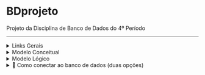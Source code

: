 # BDprojeto
Projeto da Disciplina de Banco de Dados do 4º Período

---

<details>

<summary>Links Gerais</summary>

  - Relatório 1: https://docs.google.com/document/d/10fnU7U5O56TH1g30A9MZzKfAZ_S37P5FUuB6zCR-rLA/edit?tab=t.0
  - Relatório 2: https://docs.google.com/document/d/1-rUbIUBDdSKfVMSRTcTPKtVu4rAfgXs3_LiSbOpjjNw/edit?usp=sharing
  
</details>

<details>

<summary>Modelo Conceitual</summary>

![image](https://github.com/user-attachments/assets/259070bb-c3a9-4ab9-afa1-deda0eb869ee)


</details>

<details>

<summary>Modelo Lógico</summary>

![image](https://github.com/user-attachments/assets/1f6fd7ad-6473-46a9-a164-f619ac68759f)



</details>

<details>
<summary>💾 Como conectar ao banco de dados (duas opções)</summary>
<br>

Após vc criar um banco de dados(No dbeaver por exemplo), com o Scrpit que fornecemos na entrega e criar as tabelas:

  
Este projeto utiliza acesso direto ao banco via JDBC com `ConnectionFactory`, sem ORM.  
A senha do banco deve ser definida como **variável de ambiente `DB_PASSWORD`** para manter segurança e portabilidade.


### ✅ Opção 1 – Rodando com Spring Boot Dashboard (VS Code):


Se você está usando a extensão **Spring Boot Dashboard**:


### 🪟 No Windows:

1. **Abra o PowerShell** como adminstrador e execute:

   ```powershell
   [System.Environment]::SetEnvironmentVariable("DB_PASSWORD", "suaSenhaAqui", "User")

### 🪟 No Mac:
```bash
nano ~/.zshrc
```

Adicione esta linha no final do arquivo:
   
```bash
export DB_PASSWORD="suaSenhaAqui"

```
3. Salve e saia (Ctrl + O, depois Enter, depois Ctrl + X)


4. Aplique as alterações:

```bash
source ~/.zshrc
```

 ### ✅Verificação para ver se funcionou:

 ### 🪟 No Windows:
Powershell:
```powershell
echo $env:DB_PASSWORD
```

CMD:
```cmd
echo %DB_PASSWORD%
````
Se estiver correta, o terminal retorna:

```bash
suaSenhaAqui
```

### 🪟 No Mac:
Bash:
```bash
echo $DB_PASSWORD
```

👉 Ele deve exibir:
```bash
suaSenhaAqui
```


2.Feche e reabra o VS Code.


3.No Spring Boot Dashboard(Extensão do VSCODE), clique em ▶️ Run na aplicação.


### ✅ Opção 2 – Rodando com Maven no terminal


Se você prefere rodar o projeto manualmente via terminal (e tem Maven instalado):


📁 Passo 1 – Acesse a pasta raiz do projeto:

```poweshell
cd pedroguerra
```
### 💻 Passo 2 – Defina a variável DB_PASSWORD com sua senha:
▶️ No Windows (CMD):
```cmd
set DB_PASSWORD=suaSenhaAqui
mvn spring-boot:run
```
▶️ No Windows (POWERSHELL):
```powershell
$env:DB_PASSWORD = "suaSenhaAqui"
mvn spring-boot:run
```

▶️ No macOS / Linux:
```bash
export DB_PASSWORD="suaSenhaAqui"
mvn spring-boot:run
```
</details>
